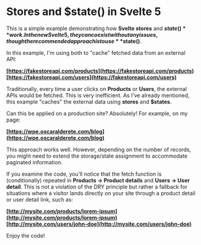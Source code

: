 # Stores and $state() in Svelte 5

This is a simple example demonstrating how **Svelte stores** and **$state()** work. In the new Svelte 5, they can coexist without any issues, though the recommended approach is to use **$state()**.

In this example, I'm using both to "cache" fetched data from an external API:

**[https://fakestoreapi.com/products](https://fakestoreapi.com/products)**  
**[https://fakestoreapi.com/users](https://fakestoreapi.com/users)**

Traditionally, every time a user clicks on **Products** or **Users**, the external APIs would be fetched. This is very inefficient. As I've already mentioned, this example "caches" the external data using **stores** and **$states**.

Can this be applied on a production site? Absolutely! For example, on my page:

**[https://wpe.oscaralderete.com/blog](https://wpe.oscaralderete.com/blog)**

This approach works well. However, depending on the number of records, you might need to extend the storage/state assignment to accommodate paginated information.

If you examine the code, you'll notice that the fetch function is (conditionally) repeated in **Products → Product details** and **Users → User detail**. This is not a violation of the DRY principle but rather a fallback for situations where a visitor lands directly on your site through a product detail or user detail link, such as:

**[http://mysite.com/products/lorem-ipsum](http://mysite.com/products/lorem-ipsum)**  
**[http://mysite.com/users/john-doe](http://mysite.com/users/john-doe)**

Enjoy the code!